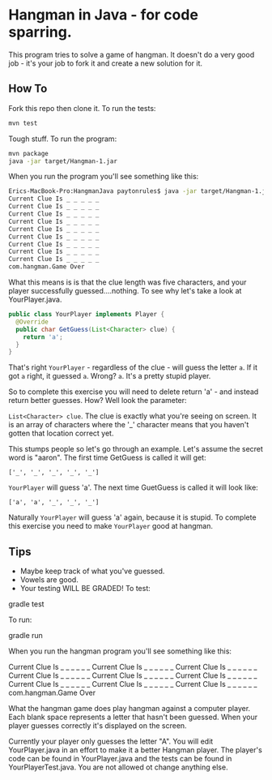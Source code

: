 # Hangman in Java - for code sparring.

This program tries to solve a game of hangman. It doesn't do a very good job - it's your job to fork it and create a new solution for it.

## How To

Fork this repo then clone it. To run the tests:

```bash
mvn test
```

Tough stuff. To run the program:

```bash
mvn package
java -jar target/Hangman-1.jar
```

When you run the program you'll see something like this:

```bash
Erics-MacBook-Pro:HangmanJava paytonrules$ java -jar target/Hangman-1.jar
Current Clue Is _ _ _ _ _
Current Clue Is _ _ _ _ _
Current Clue Is _ _ _ _ _
Current Clue Is _ _ _ _ _
Current Clue Is _ _ _ _ _
Current Clue Is _ _ _ _ _
Current Clue Is _ _ _ _ _
Current Clue Is _ _ _ _ _
Current Clue Is _ _ _ _ _
com.hangman.Game Over
```

What this means is is that the clue length was five characters, and your player successfully guessed....nothing. To see why let's take a look at YourPlayer.java.

```java
public class YourPlayer implements Player {
  @Override
  public char GetGuess(List<Character> clue) {
    return 'a';
  }
}
```

That's right `YourPlayer` - regardless of the clue - will guess the letter `a`. If it got `a` right, it guessed `a`. Wrong? `a`. It's a pretty stupid player.

So to complete this exercise you will need to delete return 'a' - and instead return better guesses. How? Well look the parameter:

`List<Character> clue`. The clue is exactly what you're seeing on screen. It is an array of characters where the '_' character means that you haven't gotten that location correct yet.

This stumps people so let's go through an example. Let's assume the secret word is "aaron". The first time GetGuess is called it will get:

`['_', '_', '_', '_', '_']`

`YourPlayer` will guess 'a'. The next time GuetGuess is called it will look like:

`['a', 'a', '_', '_', '_']`

Naturally `YourPlayer` will guess 'a' again, because it is stupid. To complete this exercise you need to make `YourPlayer` good at hangman.

## Tips

* Maybe keep track of what you've guessed.
* Vowels are good.
* Your testing WILL BE GRADED!
To test:

gradle test

To run:

gradle run

When you run the hangman program you'll see something like this:

Current Clue Is _ _ _ _ _ _
Current Clue Is _ _ _ _ _ _
Current Clue Is _ _ _ _ _ _
Current Clue Is _ _ _ _ _ _
Current Clue Is _ _ _ _ _ _
Current Clue Is _ _ _ _ _ _
Current Clue Is _ _ _ _ _ _
Current Clue Is _ _ _ _ _ _
Current Clue Is _ _ _ _ _ _
com.hangman.Game Over

What the hangman game does play hangman against a computer player. Each blank space represents a letter that hasn't been guessed. When your player guesses correctly it's displayed on the screen.

Currently your player only guesses the letter "A".  You will edit YourPlayer.java in an effort to make it a better Hangman player. The player's code can be found in YourPlayer.java and the tests can be found in YourPlayerTest.java. You are not allowed ot change anything else.
